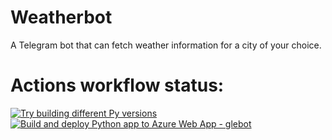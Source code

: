 # Weatherbot
A Telegram bot that can fetch weather information for a city of your choice.

# Actions workflow status:
[![Try building different Py versions](https://github.com/qlep/weatherbot/actions/workflows/pytestworkflow.yml/badge.svg)](https://github.com/qlep/weatherbot/actions/workflows/pytestworkflow.yml)
[![Build and deploy Python app to Azure Web App - glebot](https://github.com/qlep/dj-weatherbot/actions/workflows/deploy-code-only.yml/badge.svg)](https://github.com/qlep/dj-weatherbot/actions/workflows/deploy-code-only.yml)